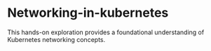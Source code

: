 # Networking-in-kubernetes
This hands-on exploration provides a foundational understanding of Kubernetes networking concepts.

